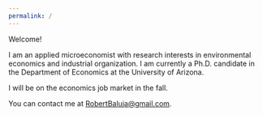 ```yaml
---
permalink: /
---
```

Welcome!  

I am an applied microeconomist with research interests in environmental economics and industrial organization. I am currently a Ph.D. candidate in the Department of Economics at the University of Arizona.  

I will be on the economics job market in the fall.

You can contact me at [RobertBaluja@gmail.com](mailto:RobertBaluja@gmail.com).

